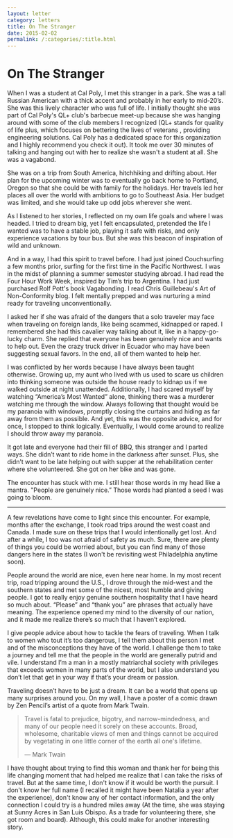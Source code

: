 ```yaml
---
layout: letter
category: letters
title: On The Stranger
date: 2015-02-02
permalink: /:categories/:title.html
---
```


# On The Stranger

When I was a student at Cal Poly, I met this stranger in a park. She was a tall Russian American with a thick accent and probably in her early to mid-20’s. She was this lively character who was full of life. I initially thought she was part of Cal Poly's QL+ club's barbecue meet-up because she was hanging around with some of the club members I recognized (QL+ stands for quality of life plus, which focuses on bettering the lives of veterans , providing engineering solutions. Cal Poly has a dedicated space for this organization and I highly recommend you check it out). It took me over 30 minutes of talking and hanging out with her to realize she wasn't a student at all. She was a vagabond.

She was on a trip from South America, hitchhiking and drifting about. Her plan for the upcoming winter was to eventually go back home to Portland, Oregon so that she could be with family for the holidays. Her travels led her places all over the world with ambitions to go to Southeast Asia. Her budget was limited, and she would take up odd jobs wherever she went.

As I listened to her stories, I reflected on my own life goals and where I was headed. I tried to dream big, yet I felt encapsulated, pretended the life I wanted was to have a stable job, playing it safe with risks, and only experience vacations by tour bus. But she was this beacon of inspiration of wild and unknown.

And in a way, I had this spirit to travel before. I had just joined Couchsurfing a few months prior, surfing for the first time in the Pacific Northwest. I was in the midst of planning a summer semester studying abroad. I had read the Four Hour Work Week, inspired by Tim’s trip to Argentina. I had just purchased Rolf Pott's book Vagabonding. I read Chris Guillebeau's Art of Non-Conformity blog. I felt mentally prepped and was nurturing a mind ready for traveling unconventionally.

I asked her if she was afraid of the dangers that a solo traveler may face when traveling on foreign lands, like being scammed, kidnapped or raped. I remembered she had this cavalier way talking about it, like in a happy-go-lucky charm. She replied that everyone has been genuinely nice and wants to help out. Even the crazy truck driver in Ecuador who may have been suggesting sexual favors. In the end, all of them wanted to help her.

I was conflicted by her words because I have always been taught otherwise. Growing up, my aunt who lived with us used to scare us children into thinking someone was outside the house ready to kidnap us if we walked outside at night unattended. Additionally, I had scared myself by watching “America’s Most Wanted” alone, thinking there was a murderer watching me through the window. Always following that thought would be my paranoia with windows, promptly closing the curtains and hiding as far away from them as possible. And yet, this was the opposite advice, and for once, I stopped to think logically. Eventually, I would come around to realize I should throw away my paranoia.

It got late and everyone had their fill of BBQ, this stranger and I parted ways. She didn’t want to ride home in the darkness after sunset. Plus, she didn’t want to be late helping out with supper at the rehabilitation center where she volunteered. She got on her bike and was gone.

The encounter has stuck with me. I still hear those words in my head like a mantra. "People are genuinely nice.” Those words had planted a seed I was going to bloom.

---

A few revelations have come to light since this encounter. For example, months after the exchange, I took road trips around the west coast and Canada. I made sure on these trips that I would intentionally get lost. And after a while, I too was not afraid of safety as much. Sure, there are plenty of things you could be worried about, but you can find many of those dangers here in the states (I won't be revisiting west Philadelphia anytime soon).

People around the world are nice, even here near home. In my most recent trip, road tripping around the U.S., I drove through the mid-west and the southern states and met some of the nicest, most humble and giving people. I got to really enjoy genuine southern hospitality that I have heard so much about. “Please” and “thank you” are phrases that actually have meaning. The experience opened my mind to the diversity of our nation, and it made me realize there’s so much that I haven’t explored.

I give people advice about how to tackle the fears of traveling. When I talk to women who tout it’s too dangerous, I tell them about this person I met and of the misconceptions they have of the world. I challenge them to take a journey and tell me that the people in the world are generally putrid and vile. I understand I’m a man in a mostly matriarchal society with privileges that exceeds women in many parts of the world, but I also understand you don’t let that get in your way if that’s your dream or passion.

Traveling doesn’t have to be just a dream. It can be a world that opens up many surprises around you. On my wall, I have a poster of a comic drawn by Zen Pencil’s artist of a quote from Mark Twain.

> Travel is fatal to prejudice, bigotry, and narrow-mindedness, and many of our people need it sorely on these accounts. Broad, wholesome, charitable views of men and things cannot be acquired by vegetating in one little corner of the earth all one's lifetime.
>
> — Mark Twain

I have thought about trying to find this woman and thank her for being this life changing moment that had helped me realize that I can take the risks of travel. But at the same time, I don't know if it would be worth the pursuit. I don't know her full name (I recalled it might have been Natalia a year after the experience), don't know any of her contact information, and the only connection I could try is a hundred miles away (At the time, she was staying at Sunny Acres in San Luis Obispo. As a trade for volunteering there, she got room and board). Although, this could make for another interesting story.
